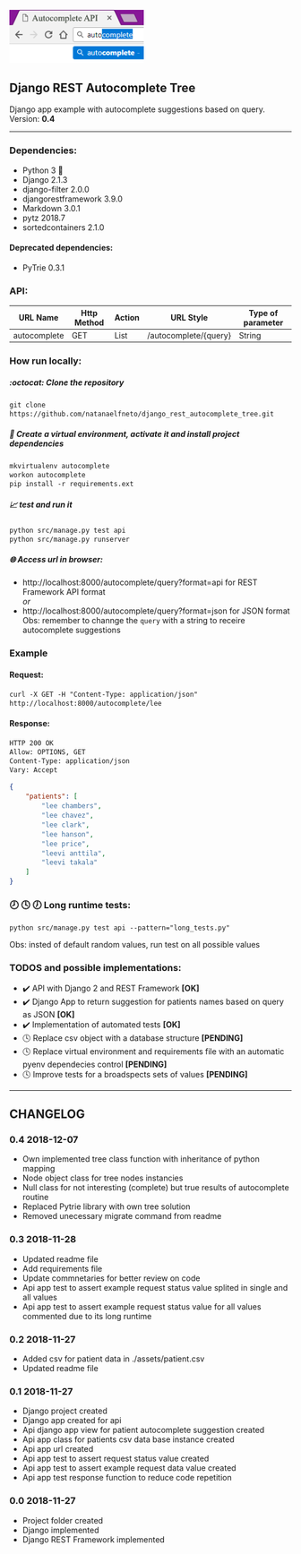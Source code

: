 <p>
  <a href="#">
    <img 
      alt="autocomplete" 
      src="https://raw.githubusercontent.com/natanaelfneto/django_rest_autocomplete_tree/master/assets/autocomplete-img.png"
      width="240"/>
  </a>
</p>

## Django REST Autocomplete Tree
Django app example with autocomplete suggestions based on query.\
Version: **0.4**
***

### Dependencies:
- Python 3 :snake:
- Django 2.1.3
- django-filter 2.0.0
- djangorestframework 3.9.0
- Markdown 3.0.1
- pytz 2018.7
- sortedcontainers 2.1.0

#### Deprecated dependencies:
- PyTrie 0.3.1

### API:

| URL Name      | Http Method   | Action    | URL Style             | Type of parameter |
| ---           | ---           | ---       | ---                   | ---               |
| autocomplete  | GET           | List      | /autocomplete/{query} | String            |

### How run locally:
##### :octocat: Clone the repository
```shell
git clone https://github.com/natanaelfneto/django_rest_autocomplete_tree.git
```
##### :space_invader: Create a virtual environment, activate it and install project dependencies
```shell
mkvirtualenv autocomplete
workon autocomplete
pip install -r requirements.ext
```
##### :chart_with_upwards_trend: test and run it
```shell
python src/manage.py test api
python src/manage.py runserver
```
##### :globe_with_meridians: Access url in browser:
- http://localhost:8000/autocomplete/query?format=api for REST Framework API format\
_or_
- http://localhost:8000/autocomplete/query?format=json for JSON format\
Obs: remember to channge the `query` with a string to receire autocomplete suggestions

### Example

#### Request:
```Shell
curl -X GET -H "Content-Type: application/json" http://localhost:8000/autocomplete/lee
```

#### Response:
```ShellSession
HTTP 200 OK
Allow: OPTIONS, GET
Content-Type: application/json
Vary: Accept
```
```json
{
    "patients": [
        "lee chambers",
        "lee chavez",
        "lee clark",
        "lee hanson",
        "lee price",
        "leevi anttila",
        "leevi takala"
    ]
}
```

### :clock8: :clock4: :clock7: Long runtime tests:
```shell
python src/manage.py test api --pattern="long_tests.py"
```
Obs: insted of default random values, run test on all possible values

### TODOS and possible implementations:
- :heavy_check_mark: API with Django 2 and REST Framework **[OK]**
- :heavy_check_mark: Django App to return suggestion for patients names based on query as JSON **[OK]**
- :heavy_check_mark: Implementation of automated tests **[OK]**
- :clock4: Replace csv object with a database structure **[PENDING]**
- :clock4: Replace virtual environment and requirements file with an automatic pyenv dependecies control **[PENDING]**
- :clock4: Improve tests for a broadspects sets of values **[PENDING]**

---
## CHANGELOG

### 0.4 2018-12-07
- Own implemented tree class function with inheritance of python mapping
- Node object class for tree nodes instancies
- Null class for not interesting (complete) but true results of autocomplete routine
- Replaced Pytrie library with own tree solution
- Removed unecessary migrate command from readme

### 0.3 2018-11-28
- Updated readme file
- Add requirements file
- Update commnetaries for better review on code
- Api app test to assert example request status value splited in single and all values
- Api app test to assert example request status value for all values commented due to its long runtime

### 0.2 2018-11-27
- Added csv for patient data in ./assets/patient.csv
- Updated readme file

### 0.1 2018-11-27
- Django project created
- Django app created for api
- Api django app view for patient autocomplete suggestion created
- Api app class for patients csv data base instance created
- Api app url created
- Api app test to assert request status value created
- Api app test to assert example request data value created
- Api app test response function to reduce code repetition

### 0.0 2018-11-27
- Project folder created
- Django implemented
- Django REST Framework implemented
